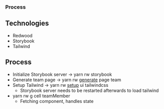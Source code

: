 ### Process

## Technologies
* Redwood
* Storybook
* Tailwind

## Process
* Initialize Storybook server &rarr; yarn rw storybook
* Generate team page &rarr; yarn rw [generate](https://redwoodjs.com/docs/cli-commands#generate-alias-g) page team
* Setup Tailwind &rarr; yarn rw [setup](https://redwoodjs.com/docs/custom-web-index#setup) ui tailwindcss
  * Storybook server needs to be restarted afterwards to load tailwind
* yarn rw g cell teamMember
  * Fetching component, handles state



